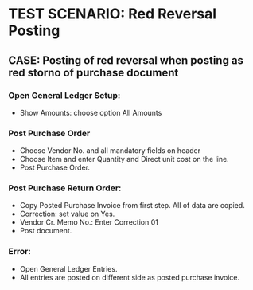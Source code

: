 # TEST SCENARIO: Red Reversal Posting

## CASE: Posting of red reversal when posting as red storno of purchase document

### Open General Ledger Setup:

-	Show Amounts: choose option All Amounts

### Post Purchase Order

-	Choose Vendor No. and all mandatory fields on header
-	Choose Item and enter Quantity and Direct unit cost on the line.
-	Post Purchase Order.

### Post Purchase Return Order:

-	Copy Posted Purchase Invoice from first step. All of data are copied.
-	Correction: set value on Yes.
-	Vendor Cr. Memo No.: Enter Correction 01
-	Post document.

### Error:

-	Open General Ledger Entries.
-	All entries are posted on different side as posted purchase invoice.
